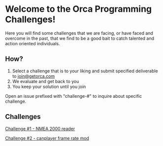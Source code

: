 Welcome to the Orca Programming Challenges!
======

Here you will find some challenges that we are facing, or have faced and overcome in the past, that we find to be a good bait to catch talented and action oriented individuals.

How?
-----

1. Select a challenge that is to your liking and submit specified deliverable to join@getorca.com
2. We evaluate and get back to you
3. You keep your solution until you join

Open an issue prefixed with "challenge-#" to inquire about specific challenge.

Challenges
-----

[Challenge #1 - NMEA 2000 reader](./challenge-1)

[Challenge #2 - canplayer frame rate mod](./challenge-2)
